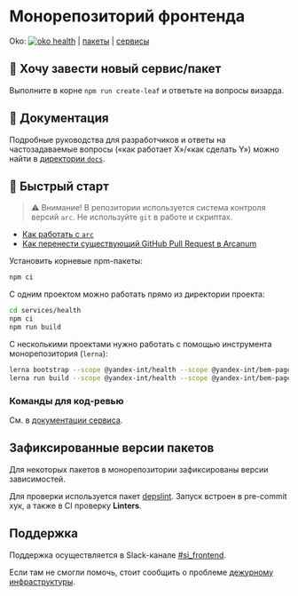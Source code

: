 # Монорепозиторий фронтенда

Oko: [![oko health](https://oko.yandex-team.ru/badges/repo.svg?repoName=frontend&vcs=arc)](https://oko.yandex-team.ru/repo/frontend/search) |
[пакеты](./packages/README.md) | [сервисы](./services/README.md)

## 👶 Хочу завести новый сервис/пакет
Выполните в корне `npm run create-leaf` и ответьте на вопросы визарда.

## 📘 Документация

Подробные руководства для разработчиков и ответы на частозадаваемые вопросы («как работает X»/«как сделать Y») можно найти в [директории `docs`](./docs/README.md).

## 🚀 Быстрый старт

> ⚠️ Внимание! В репозитории используется система контроля версий `arc`. Не используйте `git` в работе и скриптах.

* [Как работать с `arc`](https://wiki.yandex-team.ru/search-interfaces/arc/)
* [Как перенести существующий GitHub Pull Request в Arcanum](https://wiki.yandex-team.ru/search-interfaces/arc/#git-to-arc)

Установить корневые npm-пакеты:

```bash
npm ci
```

С одним проектом можно работать прямо из директории проекта:

```bash
cd services/health
npm ci
npm run build
```

С несколькими проектами нужно работать с помощью инструмента монорепозитория (`lerna`):

```bash
lerna bootstrap --scope @yandex-int/health --scope @yandex-int/bem-page-object
lerna run build --scope @yandex-int/health --scope @yandex-int/bem-page-object
```

### Команды для код-ревью

См. в [документации сервиса](https://a.yandex-team.ru/arcadia/frontend/projects/devexp/README.md#поддерживаемые-команды).

## Зафиксированные версии пакетов

Для некоторых пакетов в монорепозитории зафиксированы версии зависимостей.

Для проверки используется пакет [depslint](./packages/depslint).
Запуск встроен в pre-commit хук, а также в CI проверку **Linters**.

## Поддержка

Поддержка осуществляется в Slack-канале [#si_frontend](https://yndx-all.slack.com/archives/CFFAR0VR6).

Если там не смогли помочь, стоит сообщить о проблеме [дежурному инфраструктуры](https://wiki.yandex-team.ru/infraduty/).
